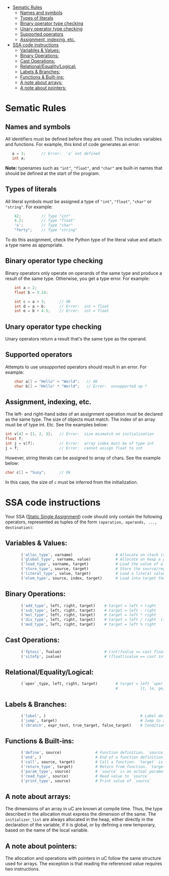 - [Sematic Rules](#sematic-rules)
  - [Names and symbols](#names-and-symbols)
  - [Types of literals](#types-of-literals)
  - [Binary operator type checking](#binary-operator-type-checking)
  - [Unary operator type checking](#unary-operator-type-checking)
  - [Supported operators](#supported-operators)
  - [Assignment, indexing, etc.](#assignment-indexing-etc)
- [SSA code instructions](#ssa-code-instructions)
  - [Variables & Values:](#variables--values)
  - [Binary Operations:](#binary-operations)
  - [Cast Operations:](#cast-operations)
  - [Relational/Equality/Logical:](#relationalequalitylogical)
  - [Labels & Branches:](#labels--branches)
  - [Functions & Built-ins:](#functions--built-ins)
  - [A note about arrays:](#a-note-about-arrays)
  - [A note about pointers:](#a-note-about-pointers)

# Sematic Rules

## Names and symbols
All identifiers must be defined before they are used. This includes variables and functions. For example, this kind of code generates an error:
```c
   a = 3;       // Error:  'a' not defined
   int a;
```
**Note:** typenames such as `"int"`, `"float"`, and `"char"` are built-in names that should be defined at the start of the program.

## Types of literals
All literal symbols must be assigned a type of `"int"`, `"float"`, `"char"` or `"string"`.
For example:
```c
    42;         // Type "int"
    4.2;        // Type "float"
    'x';        // Type "char"
    "forty";    // Type "string"
```
To do this assignment, check the Python type of the literal value and attach a type name as appropriate.

## Binary operator type checking
Binary operators only operate on operands of the same type and produce a result of the same type. Otherwise, you get a type error. For example:
```c
    int a = 2;
    float b = 3.14;

    int c = a + 3;      // OK
    int d = a + b;      // Error:  int + float
    int e = b + 4.5;    // Error:  int = float
```

## Unary operator type checking
Unary operators return a result that's the same type as the operand.

## Supported operators
Attempts to use unsupported operators should result in an error. For example:
```c
    char a[] = "Hello" + "World";   // OK
    char b[] = "Hello" * "World";   // Error:  unsupported op *
```

## Assignment, indexing, etc.
The left- and right-hand sides of an assignment operation must be declared as the same type. The size of objects must match. The index of an array must be of type int. Etc. See the examples below:
```c
int v[4] = {1, 2, 3};   // Error:  size mismatch on initialization
float f;
int j = v[f];           // Error:  array index must be of type int
j = f;                  // Error:  cannot assign float to int
```
However, string literals can be assigned to array of chars. See the example below:
```c
char c[] = "Susy";      // Ok
```
In this case, the size of `c` must be inferred from the initialization.

# SSA code instructions
Your SSA ([Static Single Assignment](https://en.wikipedia.org/wiki/Static_single_assignment_form)) code should only contain the following operators, represented as tuples of the form `(operation, operands, ..., destination)`:

## Variables & Values:
```python
       ('alloc_type', varname)                   # Allocate on stack (ref by register) a variable of a given type
       ('global_type', varname, value)           # Allocate on heap a global var of a given type. value is optional
       ('load_type', varname, target)            # Load the value of a variable (stack/heap) into target (register)
       ('store_type', source, target)            # Store the source/register into target/varname
       ('literal_type', value, target)           # Load a literal value into target
       ('elem_type', source, index, target)      # Load into target the address of source (array) indexed by index
```
## Binary Operations:
```python
       ('add_type', left, right, target)    # target = left + right
       ('sub_type', left, right, target)    # target = left - right
       ('mul_type', left, right, target)    # target = left * right
       ('div_type', left, right, target)    # target = left / right  (integer truncation)
       ('mod_type', left, right, target)    # target = left % right
```
## Cast Operations:
```python
       ('fptosi', fvalue)                   # (int)fvalue == cast float to int 
       ('sitofp', ivalue)                   # (float)ivalue == cast int to float
```
## Relational/Equality/Logical:
```python
       (`oper`_type, left, right, target)        # target = left `oper` right, where `oper` is:
                                                 #          lt, le, ge, gt, eq, ne, and, or
```
## Labels & Branches:
```python
       ('label', )                                          # Label definition
       ('jump', target)                                     # Jump to a target label
       ('cbranch', expr_test, true_target, false_target)    # Conditional branch
```
## Functions & Built-ins:
```python
       ('define', source)               # Function definition. `source` is a function label 
       ('end', )                        # End of a function definition
       ('call', source, target)         # Call a function. `target` is an optional return value
       ('return_type', target)          # Return from function. `target` is an optional return value
       ('param_type', source)           # `source` is an actual parameter
       ('read_type', source)            # Read value to `source`
       ('print_type', source)           # Print value of `source`
```

## A note about arrays:
The dimensions of an array in uC are known at compile time. Thus, the type described in the allocation must express the dimension of the same. The `initializer_list` are always allocated in the heap, either directly in the declaration of the variable, if it is global, or by defining a new temporary, based on the name of the local variable.

## A note about pointers:
The allocation and operations with pointers in uC follow the same structure used for arrays. The exception is that reading the referenced value requires two instructions.